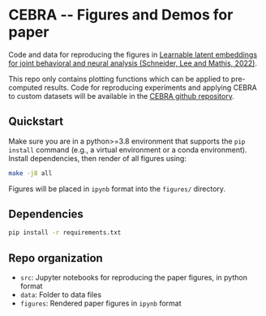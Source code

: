 # CEBRA -- Figures and Demos for paper

Code and data for reproducing the figures in
[Learnable latent embeddings for joint behavioral and neural analysis (Schneider, Lee and Mathis, 2022)](https://arxiv.org/abs/2204.00673).

This repo only contains plotting functions which can be applied to pre-computed results. Code for reproducing experiments and applying CEBRA
to custom datasets will be available in the [CEBRA github repository](https://github.com/AdaptiveMotorControlLab/CEBRA).

## Quickstart

Make sure you are in a python>=3.8 environment that supports the `pip install` command (e.g., a virtual environment or a conda environment). Install dependencies, then render of all figures using:

```bash
make -j8 all
```

Figures will be placed in `ipynb` format into the `figures/` directory.

## Dependencies

```bash
pip install -r requirements.txt
```

## Repo organization

- ``src``: Jupyter notebooks for reproducing the paper figures, in python format
- ``data``: Folder to data files
- ``figures``: Rendered paper figures in `ipynb` format
